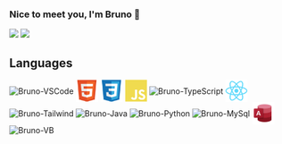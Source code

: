 ### Nice to meet you, I'm Bruno 👋

<div>
  <img  height="150px" src="https://github-readme-stats.vercel.app/api?username=Brunozo2042&show_icons=true&theme=gotham&rank_icon=github&include_all_commits=true" />
  <img  height="150px" src="https://github-readme-stats.vercel.app/api/top-langs/?username=Brunozo2042&hide_progress=true&theme=gotham" />
</div>

## Languages
<div style="display: inline_block">
  <img align="center" alt="Bruno-VSCode" height="40" width="40" src="https://cdn.jsdelivr.net/gh/devicons/devicon/icons/vscode/vscode-original.svg">
  <img align="center" alt="Bruno-HTML" height="40" width="40" src="https://raw.githubusercontent.com/devicons/devicon/master/icons/html5/html5-original.svg">
  <img align="center" alt="Bruno-CSS" height="40" width="40" src="https://raw.githubusercontent.com/devicons/devicon/master/icons/css3/css3-original.svg">
  <img align="center" alt="Bruno-Js" height="40" width="40" src="https://raw.githubusercontent.com/devicons/devicon/master/icons/javascript/javascript-plain.svg">
  <img align="center" alt="Bruno-TypeScript" height="40" width="40" src="https://cdn.jsdelivr.net/gh/devicons/devicon@latest/icons/typescript/typescript-original.svg" />
  <img align="center" alt="Bruno-React" height="40" width="40" src="https://raw.githubusercontent.com/devicons/devicon/master/icons/react/react-original.svg">
  <img align="center" alt="Bruno-Tailwind" height="40" width="40" src="https://cdn.jsdelivr.net/gh/devicons/devicon@latest/icons/tailwindcss/tailwindcss-original.svg" /> 
  <img align="center" alt="Bruno-Java" height="40" width="40" src="https://cdn.jsdelivr.net/gh/devicons/devicon/icons/java/java-original.svg">
  <img align="center" alt="Bruno-Python" height="40" width="40" src="https://cdn.jsdelivr.net/gh/devicons/devicon@latest/icons/python/python-original.svg" />
  <img align="center" alt="Bruno-MySql" height="40" width="40" src="https://cdn.jsdelivr.net/gh/devicons/devicon/icons/mysql/mysql-original.svg">
  <img align="center" alt="Bruno-Access" height="40" width="40" src="./icons8-microsoft-access-2019.svg" /> 
  <img align="center" alt="Bruno-VB" height="40" width="40" src="https://cdn.jsdelivr.net/gh/devicons/devicon@latest/icons/visualbasic/visualbasic-original.svg" />
</div>
